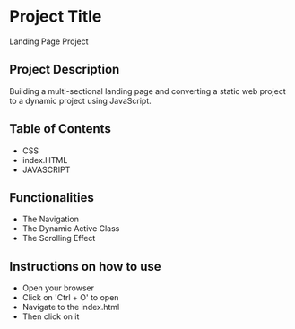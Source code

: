 # Project Title
Landing Page Project

## Project Description
Building a multi-sectional landing page and converting a static web project to a dynamic project using JavaScript. 

## Table of Contents
- CSS
- index.HTML
- JAVASCRIPT

## Functionalities
- The Navigation
- The Dynamic Active Class
- The Scrolling Effect

## Instructions on how to use
- Open your browser
- Click on 'Ctrl + O' to open
- Navigate to the index.html
- Then click on it


